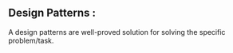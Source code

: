 ##  Design Patterns :

A design patterns are well-proved solution for solving the specific problem/task.


